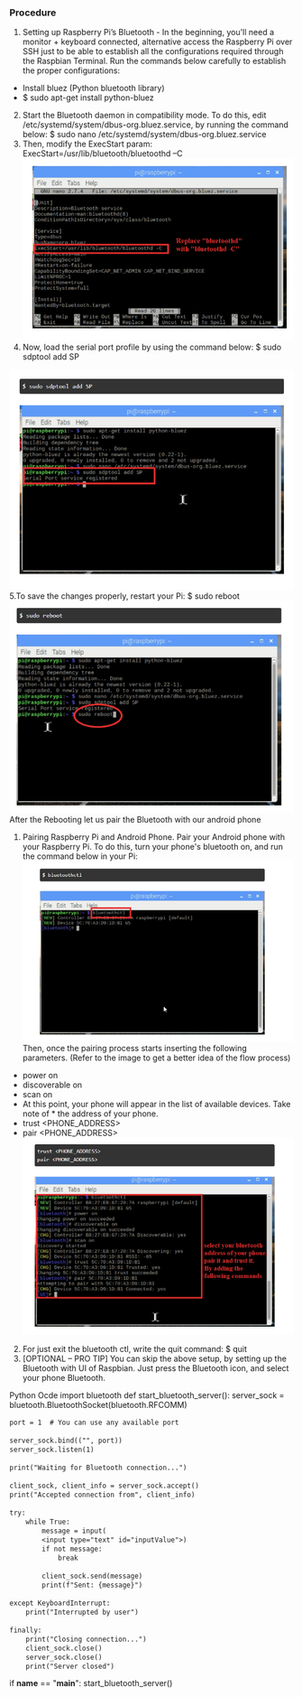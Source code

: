 ### Procedure
1. Setting up Raspberry Pi’s Bluetooth - In the beginning, you'll need a monitor + keyboard connected, alternative access the Raspberry Pi over SSH just to be able to establish all the configurations required through the Raspbian Terminal.
Run the commands below carefully to establish the proper configurations:
* Install bluez (Python bluetooth library)
* $ sudo apt-get install python-bluez
 2. Start the Bluetooth daemon in compatibility mode. To do this, edit /etc/systemd/system/dbus-org.bluez.service, by running the command below:
$ sudo nano /etc/systemd/system/dbus-org.bluez.service
3. Then, modify the ExecStart param:
ExecStart=/usr/lib/bluetooth/bluetoothd –C
 <img src="./images/7.1.png" alt="conventional databse"></div> 
4. Now, load the serial port profile by using the command below:
$ sudo sdptool add SP

<img src="./images/exp72.png" alt="conventional databse"></div> 
5.To save the changes properly, restart your Pi:
$ sudo reboot
<img src="./images/exp73.png" alt="conventional databse"></div> 
After the Rebooting let us pair the Bluetooth with our android phone

1. Pairing Raspberry Pi and Android Phone.
Pair your Android phone with your Raspberry Pi. To do this, turn your phone's bluetooth on, and run the command below in your Pi:
<img src="./images/exp75.png" alt="conventional databse"></div> 
Then, once the pairing process starts inserting the following parameters. (Refer to the image to get a better idea of the flow process)
* power on
* discoverable on
* scan on
* At this point, your phone will appear in the list of available devices. Take note of * the address of your phone.
* trust <PHONE_ADDRESS>
* pair <PHONE_ADDRESS>
<img src="./images/exp76.png" alt="conventional databse"></div> 
2. For just exit the bluetooth ctl, write the quit command:
$ quit
3. [OPTIONAL – PRO TIP] You can skip the above setup, by setting up the Bluetooth with UI of Raspbian. Just press the Bluetooth icon, and select your phone Bluetooth.

Python Ocde 
 import bluetooth
def start_bluetooth_server():
    server_sock = bluetooth.BluetoothSocket(bluetooth.RFCOMM)

    port = 1  # You can use any available port

    server_sock.bind(("", port))
    server_sock.listen(1)

    print("Waiting for Bluetooth connection...")

    client_sock, client_info = server_sock.accept()
    print("Accepted connection from", client_info)

    try:
        while True:
            message = input( 
            <input type="text" id="inputValue">)
            if not message:
                break

            client_sock.send(message)
            print(f"Sent: {message}")

    except KeyboardInterrupt:
        print("Interrupted by user")

    finally:
        print("Closing connection...")
        client_sock.close()
        server_sock.close()
        print("Server closed")
if __name__ == "__main__":
    start_bluetooth_server()

